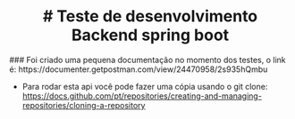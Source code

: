 <h1 align="center"># Teste de desenvolvimento Backend spring boot</h1>
### Foi criado uma pequena documentação no momento dos testes, o link é:
     https://documenter.getpostman.com/view/24470958/2s935hQmbu
     
* Para rodar esta api você pode fazer uma cópia usando o git clone: 
https://docs.github.com/pt/repositories/creating-and-managing-repositories/cloning-a-repository



